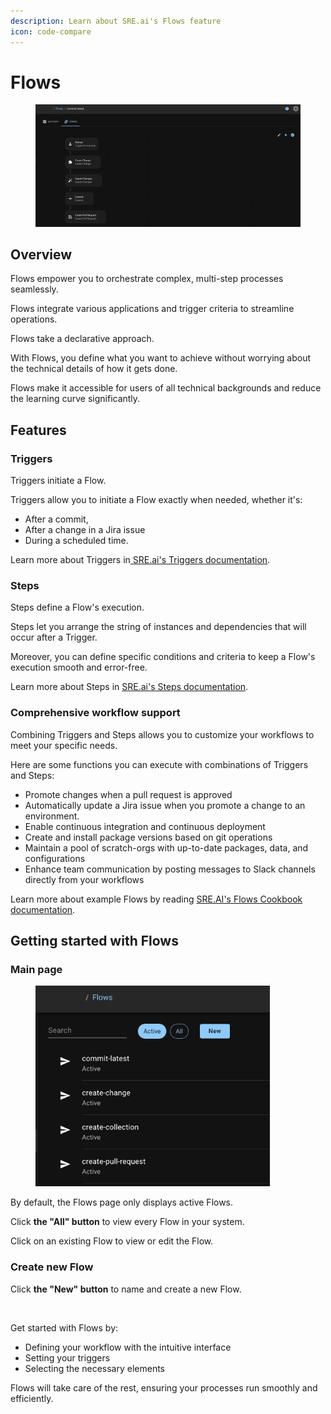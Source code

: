```yaml
---
description: Learn about SRE.ai's Flows feature
icon: code-compare
---
```


# Flows

<figure><img src="../.gitbook/assets/SlightAcmeEdit.png" alt=""><figcaption></figcaption></figure>

## Overview

Flows empower you to orchestrate complex, multi-step processes seamlessly.&#x20;

Flows integrate various applications and trigger criteria to streamline operations.

Flows take a declarative approach.&#x20;

With Flows, you define what you want to achieve without worrying about the technical details of how it gets done.

Flows make it accessible for users of all technical backgrounds and reduce the learning curve significantly.

## **Features**

### **Triggers**

Triggers initiate a Flow.

Triggers allow you to initiate a Flow exactly when needed, whether it's:

* After a commit,&#x20;
* After a change in a Jira issue
* During a scheduled time.

Learn more about Triggers in[ SRE.ai's Triggers documentation](triggers/).

### **Steps**&#x20;

Steps define a Flow's execution.

Steps let you arrange the string of instances and dependencies that will occur after a Trigger.

Moreover, you can define specific conditions and criteria to keep a Flow's execution smooth and error-free.

Learn more about Steps in [SRE.ai's Steps documentation](steps/).

### Comprehensive workflow support

Combining Triggers and Steps allows you to customize your workflows to meet your specific needs.

Here are some functions you can execute with combinations of Triggers and Steps:

* Promote changes when a pull request is approved
* Automatically update a Jira issue when you promote a change to an environment.
* Enable continuous integration and continuous deployment
* Create and install package versions based on git operations
* Maintain a pool of scratch-orgs with up-to-date packages, data, and configurations
* Enhance team communication by posting messages to Slack channels directly from your workflows

Learn more about example Flows by reading [SRE.AI's Flows Cookbook documentation](cookbook.md).

## **Getting started with Flows**

### **Main page**

<figure><img src="../.gitbook/assets/FlowsLanding.png" alt="" width="375"><figcaption></figcaption></figure>

By default, the Flows page only displays active Flows.

Click **the "All" button** to view every Flow in your system.

Click on an existing Flow to view or edit the Flow.

### Create new Flow

Click **the "New" button** to name and create a new Flow.

<figure><img src="../.gitbook/assets/Screenshot 2025-04-25 at 3.55.22 PM.png" alt="" width="375"><figcaption></figcaption></figure>



Get started with Flows by:

* Defining your workflow with the intuitive interface
* Setting your triggers
* Selecting the necessary elements

Flows will take care of the rest, ensuring your processes run smoothly and efficiently.
